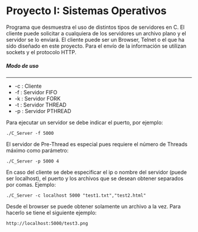 # Proyecto I: Sistemas Operativos

Programa que desmuestra el uso de distintos tipos de servidores en C. El cliente puede
solicitar a cualquiera de los servidores un archivo plano y el servidor se lo enviará. 
El cliente puede ser un Browser, Telnet o el que ha sido diseñado en este proyecto. Para
el envío de la información se utilizan sockets y el protocolo HTTP. 

##### Modo de uso
_________________________

 
 * -c : Cliente 
 * -f : Servidor FIFO
 * -k : Servidor FORK
 * -t : Servidor THREAD
 * -p : Servidor PTHREAD
 
 Para ejecutar un servidor se debe indicar el puerto, por ejemplo: 
 
 ```
 ./C_Server -f 5000
 ```
 
 El servidor de Pre-Thread es especial pues requiere el número de Threads máximo como parámetro: 
  
  ```
  ./C_Server -p 5000 4
  ```
  
 En caso del cliente se debe especificar el ip o nombre del servidor 
 (puede ser localhost), el puerto y los archivos que se desean obtener
 separados por comas. 
 Ejemplo:
 
  ```
  ./C_Server -c localhost 5000 "test1.txt","test2.html"
  ```
  
  Desde el browser se puede obtener solamente un archivo a la vez. Para
  hacerlo se tiene el siguiente ejemplo: 
  
  ```
  http://localhost:5000/test3.png
  ```
  
